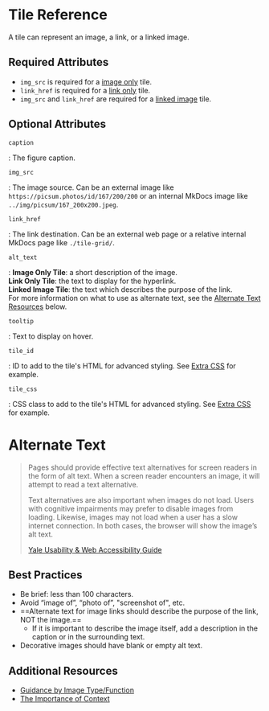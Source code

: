 # Tile Reference
A tile can represent an image, a link, or a linked image.  

## Required Attributes

- `img_src` is required for a [image only] tile.  
- `link_href` is required for a [link only] tile.  
- `img_src` and `link_href` are required for a [linked image] tile.  

[image only]: examples/images-only.md
[link only]: examples/links-only.md
[linked image]: examples/example-page.md


## Optional Attributes

`caption`

:   The figure caption.

`img_src`

:   The image source.  Can be an external image like `https://picsum.photos/id/167/200/200` or an internal MkDocs image like `../img/picsum/167_200x200.jpeg`.

`link_href`

:   The link destination.  Can be an external web page or a relative internal MkDocs page like `./tile-grid/`.

`alt_text`

:   **Image Only Tile**: a short description of the image.  
    **Link Only Tile**: the text to display for the hyperlink.  
    **Linked Image Tile**: the text which describes the purpose of the link.  
    For more information on what to use as alternate text, see the [Alternate Text Resources](tile.md#alternate-text) below.  

`tooltip`

:   Text to display on hover.

`tile_id`

:   ID to add to the tile's HTML for advanced styling. See [Extra CSS] for example.  

`tile_css`

:   CSS class to add to the tile's HTML for advanced styling. See [Extra CSS] for example.  

[Extra CSS]: examples/links-only.md#extra-css


# Alternate Text

> Pages should provide effective text alternatives for screen readers in the form of alt text. When a screen reader encounters an image, it will attempt to read a text alternative.
> 
> Text alternatives are also important when images do not load. Users with cognitive impairments may prefer to disable images from loading. Likewise, images may not load when a user has a slow internet connection. In both cases, the browser will show the image’s alt text.
>
> [Yale Usability & Web Accessibility Guide](https://usability.yale.edu/web-accessibility/articles/images)

## Best Practices
- Be brief: less than 100 characters.  
- Avoid “image of”, “photo of”, "screenshot of", etc.
- ==Alternate text for image links should describe the purpose of the link, NOT the image.== 
    - If it is important to describe the image itself, add a description in the caption or in the surrounding text.
- Decorative images should have blank or empty alt text.

## Additional Resources

- [Guidance by Image Type/Function](https://www.w3.org/WAI/tutorials/images/)
- [The Importance of Context](https://webaim.org/techniques/alttext/#context)